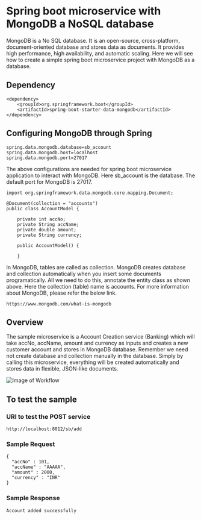 # Spring boot microservice with MongoDB a NoSQL database

MongoDB is a No SQL database. It is an open-source, cross-platform, document-oriented database and stores data as documents. It provides high performance, high availability, and automatic scaling. Here we will see how to create a simple spring boot microservice project with MongoDB as a database. 


## Dependency

```
<dependency>
	<groupId>org.springframework.boot</groupId>
	<artifactId>spring-boot-starter-data-mongodb</artifactId>
</dependency>
```

## Configuring MongoDB through Spring

```
spring.data.mongodb.database=sb_account
spring.data.mongodb.host=localhost
spring.data.mongodb.port=27017

```

The above configurations are needed for spring boot microservice application to interact with MongoDB. Here sb_account is the database. The default port for MongoDB is 27017.


```
import org.springframework.data.mongodb.core.mapping.Document;

@Document(collection = "accounts")
public class AccountModel {

	private int accNo;
	private String accName;
	private double amount;
	private String currency;

	public AccountModel() {

	}

```
In MongoDB, tables are called as collection. MongoDB creates database and collection automatically when you insert some documents programatically. All we need to do this, annotate the entity class as shown above. Here the collection (table) name is accounts. For more information about MongoDB, please refer the below link.

```
https://www.mongodb.com/what-is-mongodb
```

## Overview

The sample microservice is a Account Creation service (Banking) which will take accNo, accName, amount and currency as inputs and creates a new customer account and stores in MongoDB database. Remember we need not create database and collection manually in the database. Simply by calling this microservice, everything will be created automatically and stores data in flexible, JSON-like documents.

![Image of Workflow](https://github.com/praveen9800/microservice-springboot-mongodb-sample/blob/master/accountservice_mongo.png)


## To test the sample

### URI to test the POST service

```
http://localhost:8012/sb/add
```

### Sample Request

```
{
  "accNo" : 101,
  "accName" : "AAAAA",
  "amount" : 2000,
  "currency" : "INR"
}
```
### Sample Response

```
Account added successfully
```
